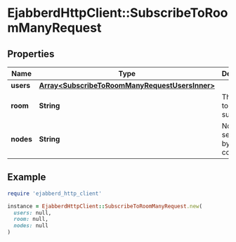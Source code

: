 # EjabberdHttpClient::SubscribeToRoomManyRequest

## Properties

| Name | Type | Description | Notes |
| ---- | ---- | ----------- | ----- |
| **users** | [**Array&lt;SubscribeToRoomManyRequestUsersInner&gt;**](SubscribeToRoomManyRequestUsersInner.md) |  | [optional] |
| **room** | **String** | The room to subscribe. | [optional] |
| **nodes** | **String** | Nodes separated by commas. | [optional] |

## Example

```ruby
require 'ejabberd_http_client'

instance = EjabberdHttpClient::SubscribeToRoomManyRequest.new(
  users: null,
  room: null,
  nodes: null
)
```

